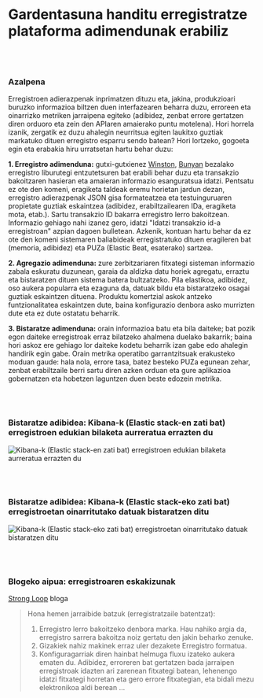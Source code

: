 # Gardentasuna handitu erregistratze plataforma adimendunak erabiliz

<br/><br/>

### Azalpena

Erregistroen adierazpenak inprimatzen dituzu eta, jakina, produkzioari buruzko informazioa biltzen duen interfazearen beharra duzu, erroreen eta oinarrizko metriken jarraipena egiteko (adibidez, zenbat errore gertatzen diren orduoro eta zein den APIaren amaierako puntu motelena). Hori horrela izanik, zergatik ez duzu ahalegin neurritsua egiten laukitxo guztiak markatuko dituen erregistro esparru sendo batean? Hori lortzeko, gogoeta egin eta erabakia hiru urratsetan hartu behar duzu:

**1. Erregistro adimenduna:** gutxi-gutxienez [Winston](https://github.com/winstonjs/winston), [Bunyan](https://github.com/trentm/node-bunyan) bezalako erregistro liburutegi entzutetsuren bat erabili behar duzu eta transakzio bakoitzaren hasieran eta amaieran informazio esanguratsua idatzi. Pentsatu ez ote den komeni, eragiketa taldeak eremu horietan jardun dezan, erregistro adierazpenak JSON gisa formateatzea eta testuinguruaren propietate guztiak eskaintzea (adibidez, erabiltzailearen IDa, eragiketa mota, etab.). Sartu transakzio ID bakarra erregistro lerro bakoitzean. Informazio gehiago nahi izanez gero, idatzi "Idatzi transakzio id-a erregistroan" azpian dagoen bulletean. Azkenik, kontuan hartu behar da ez ote den komeni sistemaren baliabideak erregistratuko dituen eragileren bat (memoria, adibidez) eta PUZa (Elastic Beat, esaterako) sartzea.

**2. Agregazio adimenduna:** zure zerbitzariaren fitxategi sisteman informazio zabala eskuratu duzunean, garaia da aldizka datu horiek agregatu, erraztu eta bistaratzen dituen sistema batera bultzatzeko. Pila elastikoa, adibidez, oso aukera popularra eta ezaguna da, datuak bildu eta bistaratzeko osagai guztiak eskaintzen dituena. Produktu komertzial askok antzeko funtzionalitatea eskaintzen dute, baina konfigurazio denbora asko murrizten dute eta ez dute ostatatu beharrik.

**3. Bistaratze adimenduna:** orain informazioa batu eta bila daiteke; bat pozik egon daiteke erregistroak erraz bilatzeko ahalmena duelako bakarrik; baina hori askoz ere gehiago lor daiteke kodetu beharrik izan gabe edo ahalegin handirik egin gabe. Orain metrika operatibo garrantzitsuak erakusteko moduan gaude: hala nola, errore tasa, batez besteko PUZa egunean zehar, zenbat erabiltzaile berri sartu diren azken orduan eta gure aplikazioa gobernatzen eta hobetzen laguntzen duen beste edozein metrika.

<br/><br/>

### Bistaratze adibidea: Kibana-k (Elastic stack-en zati bat) erregistroen edukian bilaketa aurreratua errazten du

![Kibana-k (Elastic stack-en zati bat) erregistroen edukian bilaketa aurreratua errazten du](./assets/images/smartlogging1.png)

<br/><br/>

### Bistaratze adibidea: Kibana-k (Elastic stack-eko zati bat) erregistroetan oinarritutako datuak bistaratzen ditu

![Kibana-k (Elastic stack-eko zati bat) erregistroetan oinarritutako datuak bistaratzen ditu](./assets/images/smartlogging2.jpg)

<br/><br/>

### Blogeko aipua: erregistroaren eskakizunak

[Strong Loop](https://strongloop.com/strongblog/compare-node-js-logging-winston-bunyan/) bloga

> Hona hemen jarraibide batzuk (erregistratzaile batentzat):
>
> 1.  Erregistro lerro bakoitzeko denbora marka. Hau nahiko argia da, erregistro sarrera bakoitza noiz gertatu den jakin beharko zenuke.
> 2.  Gizakiek nahiz makinek erraz uler dezakete Erregistro formatua.
> 3.  Konfiguragarriak diren hainbat helmuga fluxu izateko aukera ematen du. Adibidez, erroreren bat gertatzen bada jarraipen erregistroak idazten ari zarenean fitxategi batean, lehenengo idatzi fitxategi horretan eta gero errore fitxategian, eta bidali mezu elektronikoa aldi berean ...

<br/><br/>

<br/><br/>
